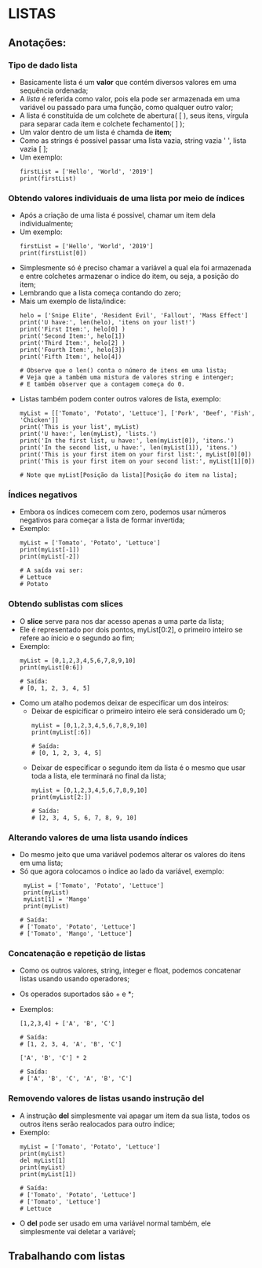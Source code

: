 # LISTAS

## Anotações:

### Tipo de dado lista

+ Basicamente lista é um **valor** que contém diversos valores em uma sequência ordenada;
+ A *lista* é referida como valor, pois ela pode ser armazenada em uma variável ou passado para uma função, como qualquer outro valor;
+ A lista é constituída de um colchete de abertura( [ ), seus itens, vírgula para separar cada ítem e colchete fechamento( ] );
+ Um valor dentro de um lista é chamda de **item**;
+ Como as strings é possivel passar uma lista vazia, string vazia ' ', lista vazia [ ];
+ Um exemplo:
  ```exemplolista
  firstList = ['Hello', 'World', '2019']
  print(firstList)
  ```

### Obtendo valores individuais de uma lista por meio de índices

+ Após a criação de uma lista é possivel, chamar um item dela individualmente;
+ Um exemplo:
  ```itemlista
  firstList = ['Hello', 'World', '2019']
  print(firstList[0])
  ```
+ Simplesmente só é preciso chamar a variável a qual ela foi armazenada e entre colchetes armazenar o índice do item, ou seja, a posição do item;
+ Lembrando que a lista começa contando do zero;
+ Mais um exemplo de lista/indice:
  ```itemlista2
  helo = ['Snipe Elite', 'Resident Evil', 'Fallout', 'Mass Effect']
  print('U have:', len(helo), 'itens on your list!')
  print('First Item:', helo[0] )
  print('Second Item:', helo[1])
  print('Third Item:', helo[2] )
  print('Fourth Item:', helo[3])
  print('Fifth Item:', helo[4])

  # Observe que o len() conta o número de itens em uma lista;
  # Veja que a também uma mistura de valores string e intenger;
  # E também observer que a contagem começa do 0.
  ```
+ Listas também podem conter outros valores de lista, exemplo:
  ```itemlista3
  myList = [['Tomato', 'Potato', 'Lettuce'], ['Pork', 'Beef', 'Fish', 'Chicken']]
  print('This is your list', myList)
  print('U have:', len(myList), 'lists.')
  print('In the first list, u have:', len(myList[0]), 'itens.')
  print('In the second list, u have:', len(myList[1]), 'itens.')
  print('This is your first item on your first list:', myList[0][0])
  print('This is your first item on your second list:', myList[1][0])
  
  # Note que myList[Posição da lista][Posição do item na lista];
  ```

### Índices negativos

+ Embora os índices comecem com zero, podemos usar números negativos para começar a lista de formar invertida;
+ Exemplo:
  ```indiceinvertido
  myList = ['Tomato', 'Potato', 'Lettuce']
  print(myList[-1])
  print(myList[-2])
  
  # A saída vai ser:
  # Lettuce
  # Potato
  ```

### Obtendo sublistas com slices

+ O **slice** serve para nos dar acesso apenas a uma parte da lista;
+ Ele é representado por dois pontos, myList[0:2], o primeiro inteiro se refere ao ínicio e o segundo ao fim;
+ Exemplo:
  ```slice
  myList = [0,1,2,3,4,5,6,7,8,9,10]
  print(myList[0:6])

  # Saída:
  # [0, 1, 2, 3, 4, 5]
  ```
+ Como um atalho podemos deixar de especificar um dos inteiros:
  + Deixar de espicificar o primeiro inteiro ele será considerado um 0;
    ```sliceatalho
    myList = [0,1,2,3,4,5,6,7,8,9,10]
    print(myList[:6])

    # Saída:
    # [0, 1, 2, 3, 4, 5]
    ```
  + Deixar de especificar o segundo item da lista é o mesmo que usar toda a lista, ele terminará no final da lista;
    ```sliceatalho2
    myList = [0,1,2,3,4,5,6,7,8,9,10]
    print(myList[2:])

    # Saída:
    # [2, 3, 4, 5, 6, 7, 8, 9, 10]
    ```

### Alterando valores de uma lista usando índices

+ Do mesmo jeito que uma variável podemos alterar os valores do itens em uma lista;
+ Só que agora colocamos o indice ao lado da variável, exemplo:
  ```altValList
   myList = ['Tomato', 'Potato', 'Lettuce']
   print(myList)
   myList[1] = 'Mango'
   print(myList)
  
  # Saída:
  # ['Tomato', 'Potato', 'Lettuce']
  # ['Tomato', 'Mango', 'Lettuce']
  ```

### Concatenação e repetição de listas

+ Como os outros valores, string, integer e float, podemos concatenar listas usando usando operadores;
+ Os operados suportados são + e *;
+ Exemplos:
  ```concaList
  [1,2,3,4] + ['A', 'B', 'C']

  # Saída:
  # [1, 2, 3, 4, 'A', 'B', 'C']
  ```

  ```concaList2
  ['A', 'B', 'C'] * 2

  # Saída:
  # ['A', 'B', 'C', 'A', 'B', 'C']
  ```

### Removendo valores de listas usando instrução del

+ A instrução **del** simplesmente vai apagar um item da sua lista, todos os outros itens serão realocados para outro índice;
+ Exemplo:
  ```delList
  myList = ['Tomato', 'Potato', 'Lettuce']
  print(myList)
  del myList[1]
  print(myList)
  print(myList[1])

  # Saída:
  # ['Tomato', 'Potato', 'Lettuce']
  # ['Tomato', 'Lettuce']
  # Lettuce
  ```
+ O **del** pode ser usado em uma variável normal também, ele simplesmente vai deletar a variável;

## Trabalhando com listas
